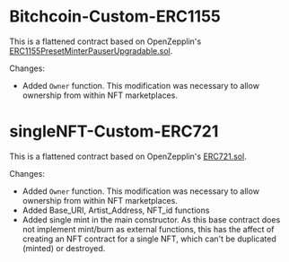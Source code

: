 # Bitchcoin-Custom-ERC1155

This is a flattened contract based on OpenZepplin's [ERC1155PresetMinterPauserUpgradable.sol](https://github.com/OpenZeppelin/openzeppelin-contracts-upgradeable/blob/master/contracts/token/ERC1155/presets/ERC1155PresetMinterPauserUpgradeable.sol).

Changes:
- Added `Owner` function. This modification was necessary to allow ownership from within NFT marketplaces.

# singleNFT-Custom-ERC721

This is a flattened contract based on OpenZepplin's [ERC721.sol](https://github.com/OpenZeppelin/openzeppelin-contracts/blob/master/contracts/token/ERC721/ERC721.sol).

Changes:
- Added `Owner` function. This modification was necessary to allow ownership from within NFT marketplaces.
- Added Base_URI, Artist_Address, NFT_id functions
- Added single mint in the main constructor. As this base contract does not implement mint/burn as external functions, this has the affect of creating an NFT contract for a single NFT, which can't be duplicated (minted) or destroyed.
